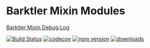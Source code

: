 # Barktler Mixin Modules

[Barktler Mixin Debug Log](https://github.com/Barktler/Mixin-Debug-Log)

[![Build Status](https://travis-ci.com/Barktler/Mixin-Debug-Log.svg?branch=main)](https://travis-ci.com/Barktler/Mixin-Debug-Log)
[![codecov](https://codecov.io/gh/Barktler/Mixin-Debug-Log/branch/main/graph/badge.svg)](https://codecov.io/gh/Barktler/Mixin-Debug-Log)
[![npm version](https://badge.fury.io/js/%40barktler%2Fmixin-debug-log.svg)](https://badge.fury.io/js/%40barktler%2Fmixin-debug-log)
[![downloads](https://img.shields.io/npm/dm/@barktler/mixin-debug-log.svg)](https://www.npmjs.com/package/@barktler/mixin-debug-log)
